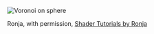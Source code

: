 ![Voronoi on sphere](https://www.ronja-tutorials.com/assets/images/posts/028/3dVoronoi.png)

Ronja, with permission, [Shader Tutorials by Ronja](https://www.ronja-tutorials.com/)
